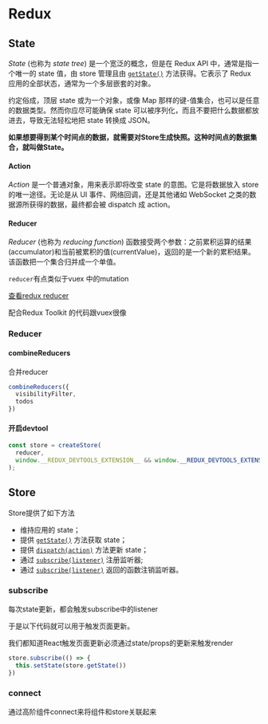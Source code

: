 # Redux

## State

*State* (也称为 *state tree*) 是一个宽泛的概念，但是在 Redux API 中，通常是指一个唯一的 state 值，由 store 管理且由 [`getState()`](https://www.redux.org.cn/docs/api/Store.html#getState) 方法获得。它表示了 Redux 应用的全部状态，通常为一个多层嵌套的对象。

约定俗成，顶层 state 或为一个对象，或像 Map 那样的键-值集合，也可以是任意的数据类型。然而你应尽可能确保 state 可以被序列化，而且不要把什么数据都放进去，导致无法轻松地把 state 转换成 JSON。

**如果想要得到某个时间点的数据，就需要对Store生成快照。这种时间点的数据集合，就叫做State。**

#### Action

*Action* 是一个普通对象，用来表示即将改变 state 的意图。它是将数据放入 store 的唯一途径。无论是从 UI 事件、网络回调，还是其他诸如 WebSocket 之类的数据源所获得的数据，最终都会被 dispatch 成 action。

#### Reducer

*Reducer* (也称为 *reducing function*) 函数接受两个参数：之前累积运算的结果(accumulator)和当前被累积的值(currentValue)，返回的是一个新的累积结果。该函数把一个集合归并成一个单值。

`reducer`有点类似于vuex 中的mutation

[查看redux reducer](https://cn.redux.js.org/introduction/getting-started/#redux-toolkit-%E7%A4%BA%E4%BE%8B)

配合Redux Toolkit 的代码跟vuex很像



### Reducer

#### combineReducers

合并reducer

```js
combineReducers({
  visibilityFilter,
  todos
})
```



#### 开启devtool

```js
const store = createStore(
  reducer,
  window.__REDUX_DEVTOOLS_EXTENSION__ && window.__REDUX_DEVTOOLS_EXTENSION__()
);
```



## Store

Store提供了如下方法

- 维持应用的 state；
- 提供 [`getState()`](https://www.redux.org.cn/docs/api/Store.html#getState) 方法获取 state；
- 提供 [`dispatch(action)`](https://www.redux.org.cn/docs/api/Store.html#dispatch) 方法更新 state；
- 通过 [`subscribe(listener)`](https://www.redux.org.cn/docs/api/Store.html#subscribe) 注册监听器;
- 通过 [`subscribe(listener)`](https://www.redux.org.cn/docs/api/Store.html#subscribe) 返回的函数注销监听器。



### subscribe

每次state更新，都会触发subscribe中的listener

于是以下代码就可以用于触发页面更新。

我们都知道React触发页面更新必须通过state/props的更新来触发render

```js
store.subscribe(() => {
  this.setState(store.getState())
})
```



### connect

通过高阶组件connect来将组件和store关联起来
